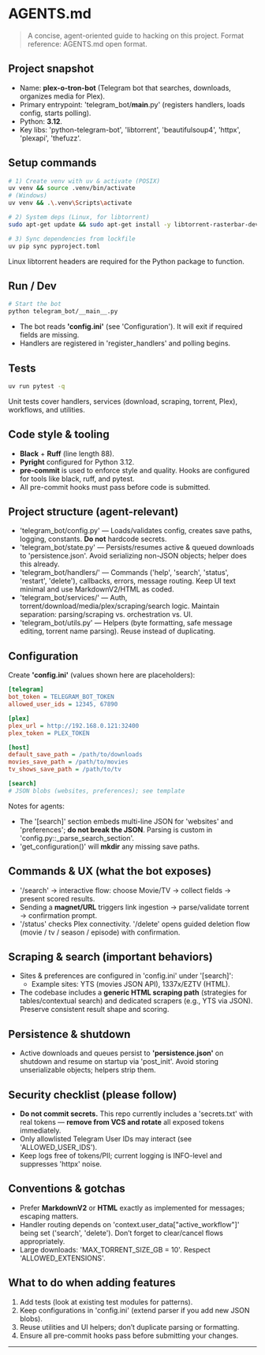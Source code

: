 # AGENTS.md

> A concise, agent-oriented guide to hacking on this project.
> Format reference: AGENTS.md open format.

## Project snapshot

- Name: **plex-o-tron-bot** (Telegram bot that searches, downloads, organizes media for Plex).
- Primary entrypoint: 'telegram_bot/__main__.py' (registers handlers, loads config, starts polling).
- Python: **3.12**.
- Key libs: 'python-telegram-bot', 'libtorrent', 'beautifulsoup4', 'httpx', 'plexapi', 'thefuzz'.

## Setup commands

```bash
# 1) Create venv with uv & activate (POSIX)
uv venv && source .venv/bin/activate
# (Windows)
uv venv && .\.venv\Scripts\activate

# 2) System deps (Linux, for libtorrent)
sudo apt-get update && sudo apt-get install -y libtorrent-rasterbar-dev

# 3) Sync dependencies from lockfile
uv pip sync pyproject.toml
```

Linux libtorrent headers are required for the Python package to function.

## Run / Dev

```bash
# Start the bot
python telegram_bot/__main__.py
```

- The bot reads **'config.ini'** (see 'Configuration'). It will exit if required fields are missing.
- Handlers are registered in 'register_handlers' and polling begins.

## Tests

```bash
uv run pytest -q
```

Unit tests cover handlers, services (download, scraping, torrent, Plex), workflows, and utilities.

## Code style & tooling

- **Black** + **Ruff** (line length 88).
- **Pyright** configured for Python 3.12.
- **pre-commit** is used to enforce style and quality. Hooks are configured for tools like black, ruff, and pytest.
- All pre-commit hooks must pass before code is submitted.

## Project structure (agent-relevant)

- 'telegram_bot/config.py' — Loads/validates config, creates save paths, logging, constants. **Do not** hardcode secrets.
- 'telegram_bot/state.py' — Persists/resumes active & queued downloads to 'persistence.json'. Avoid serializing non-JSON objects; helper does this already.
- 'telegram_bot/handlers/' — Commands ('help', 'search', 'status', 'restart', 'delete'), callbacks, errors, message routing. Keep UI text minimal and use MarkdownV2/HTML as coded.
- 'telegram_bot/services/' — Auth, torrent/download/media/plex/scraping/search logic. Maintain separation: parsing/scraping vs. orchestration vs. UI.
- 'telegram_bot/utils.py' — Helpers (byte formatting, safe message editing, torrent name parsing). Reuse instead of duplicating.

## Configuration

Create **'config.ini'** (values shown here are placeholders):

```ini
[telegram]
bot_token = TELEGRAM_BOT_TOKEN
allowed_user_ids = 12345, 67890

[plex]
plex_url = http://192.168.0.121:32400
plex_token = PLEX_TOKEN

[host]
default_save_path = /path/to/downloads
movies_save_path = /path/to/movies
tv_shows_save_path = /path/to/tv

[search]
# JSON blobs (websites, preferences); see template
```

Notes for agents:
- The '[search]' section embeds multi-line JSON for 'websites' and 'preferences'; **do not break the JSON**. Parsing is custom in 'config.py::_parse_search_section'.
- 'get_configuration()' will **mkdir** any missing save paths.

## Commands & UX (what the bot exposes)

- '/search' → interactive flow: choose Movie/TV → collect fields → present scored results.
- Sending a **magnet/URL** triggers link ingestion → parse/validate torrent → confirmation prompt.
- '/status' checks Plex connectivity. '/delete' opens guided deletion flow (movie / tv / season / episode) with confirmation.

## Scraping & search (important behaviors)

- Sites & preferences are configured in 'config.ini' under '[search]':
  - Example sites: YTS (movies JSON API), 1337x/EZTV (HTML).
- The codebase includes a **generic HTML scraping path** (strategies for tables/contextual search) and dedicated scrapers (e.g., YTS via JSON). Preserve consistent result shape and scoring.

## Persistence & shutdown

- Active downloads and queues persist to **'persistence.json'** on shutdown and resume on startup via 'post_init'. Avoid storing unserializable objects; helpers strip them.

## Security checklist (please follow)

- **Do not commit secrets.** This repo currently includes a 'secrets.txt' with real tokens — **remove from VCS and rotate** all exposed tokens immediately.
- Only allowlisted Telegram User IDs may interact (see 'ALLOWED_USER_IDS').
- Keep logs free of tokens/PII; current logging is INFO-level and suppresses 'httpx' noise.

## Conventions & gotchas

- Prefer **MarkdownV2** or **HTML** exactly as implemented for messages; escaping matters.
- Handler routing depends on 'context.user_data["active_workflow"]' being set ('search', 'delete'). Don’t forget to clear/cancel flows appropriately.
- Large downloads: 'MAX_TORRENT_SIZE_GB = 10'. Respect 'ALLOWED_EXTENSIONS'.

## What to do when adding features

1. Add tests (look at existing test modules for patterns).
2. Keep configurations in 'config.ini' (extend parser if you add new JSON blobs).
3. Reuse utilities and UI helpers; don’t duplicate parsing or formatting.
4. Ensure all pre-commit hooks pass before submitting your changes.

---
